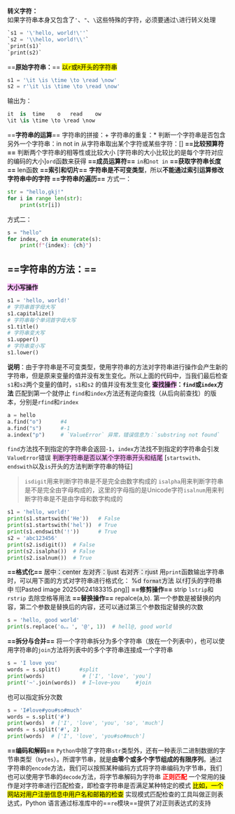 **转义字符：**\
如果字符串本身又包含了`'`、`"`、`\`这些特殊的字符，必须要通过`\`进行转义处理
```python
`s1 = '\'hello, world!\''`
`s2 = '\\hello, world!\\'`
`print(s1)`
`print(s2)`
```
==**原始字符串：**==
<mark class="hltr-purple">以`r`或`R`开头的字符串</mark>
```python
s1 = '\it \is \time \to \read \now'
s2 = r'\it \is \time \to \read \now'
```
输出为：
```python
it 	is 	time 	o 	read 	ow
\it \is \time \to \read \now
```
==**字符串的运算**==
字符串的拼接：+
字符串的重复：*
判断一个字符串是否包含另外一个字符串：in not in
从字符串取出某个字符或某些字符：[]
**==比较预算符==**
判断两个字符串的相等性或比较大小
[字符串的大小比较比的是每个字符对应的编码的大小]`ord`函数来获得
**==成员运算符==**
`in`和`not in`
**==获取字符串长度==**
len函数
**==索引和切片==**
**字符串是不可变类型**，所以**不能通过索引运算修改字符串中的字符**
**==字符串的遍历==**
方式一：
```python
str = "hello,gkj!"
for i in range len(str):
	print(str[i])
```
方式二：
```python
s = "hello"
for index, ch in enumerate(s):
    print(f"{index}: {ch}")
```
## ==**字符串的方法：**==
**<span style="background:#fdbfff">大小写操作</span>**
```python
s1 = 'hello, world!'
# 字符串首字母大写
s1.capitalize()
# 字符串每个单词首字母大写
s1.title()
# 字符串变大写
s1.upper()
# 字符串变小写
s1.lower()
```
**说明**：由于字符串是不可变类型，使用字符串的方法对字符串进行操作会产生新的字符串，但是原来变量的值并没有发生变化。所以上面的代码中，当我们最后检查`s1`和`s2`两个变量的值时，`s1`和`s2` 的值并没有发生变化
**<span style="background:#fdbfff">查找操作</span>：`find`或`index`方法**
匹配到第一个就停止
`find`和`index`方法还有逆向查找（从后向前查找）的版本，分别是`rfind`和`rindex`
```python
a = hello
a.find("o")      #4
a.find("s")      #-1
a.index("p")     # `ValueError` 异常，错误信息为：`substring not found`
```
`find`方法找不到指定的字符串会返回`-1`，`index`方法找不到指定的字符串会引发`ValueError`错误
<span style="background:#fdbfff">判断字符串是否以某个字符串开头和结尾</span>
[`startswith`、`endswith`以及`is`开头的方法判断字符串的特征]
> `isdigit`用来判断字符串是不是完全由数字构成的
> `isalpha`用来判断字符串是不是完全由字母构成的，这里的字母指的是Unicode字符`isalnum`用来判断字符串是不是由字母和数字构成的
```python
s1 = 'hello, world!'
print(s1.startswith('He'))   # False
print(s1.startswith('hel'))  # True
print(s1.endswith('!'))      # True
s2 = 'abc123456'
print(s2.isdigit())  # False
print(s2.isalpha())  # False
print(s2.isalnum())  # True
```
**==格式化==**
<span style="background:rgba(140, 140, 140, 0.12)">居中：center</span>
<span style="background:rgba(140, 140, 140, 0.12)">左对齐：ljust</span>
<span style="background:rgba(140, 140, 140, 0.12)">右对齐：rjust</span>
用`print`函数输出字符串时，可以用下面的方式对字符串进行格式化：
<span style="background:rgba(140, 140, 140, 0.12)">%d</span>
<span style="background:rgba(140, 140, 140, 0.12)">`format`方法</span>
<span style="background:rgba(140, 140, 140, 0.12)">以`f`打头的字符串中</span>
![[Pasted image 20250624183315.png]]
**==修剪操作==**
strip `lstrip`和`rstrip`     去除空格等用法
**==替换操作==**
repalce(a,b). 第一个参数是被替换的内容，第二个参数是替换后的内容，还可以通过第三个参数指定替换的次数
```python
s = 'hello, good world'
print(s.replace('o。。', '@', 1))  # hell@, good world
```
**==拆分与合并==**
将一个字符串拆分为多个字符串（放在一个列表中），也可以使用字符串的`join`方法将列表中的多个字符串连接成一个字符串
```python
s = 'I love you'
words = s.split()      #split
print(words)            # ['I', 'love', 'you']
print('~'.join(words))  # I~love~you     #join
```
也可以指定拆分次数
```python
s = 'I#love#you#so#much'
words = s.split('#')
print(words)  # ['I', 'love', 'you', 'so', 'much']
words = s.split('#', 2)
print(words)  # ['I', 'love', 'you#so#much']
```
**==编码和解码==**
`Python`中除了字符串`str`类型外，还有一种表示二进制数据的字节串类型（`bytes`）。所谓字节串，就是**由零个或多个字节组成的有限序列**。通过字符串的`encode`方法，我们可以按照某种编码方式将字符串编码为字节串，我们也可以使用字节串的`decode`方法，将字节串解码为字符串
<font color="#ff0000">**<font color="#ff0000">正则</font>匹配</font>**
一个常用的操作是对字符串进行匹配检查，即检查字符串是否满足某种特定的模式
<mark class="hltr-purple">比如，一个网站对用户注册信息中用户名和邮箱的检查</mark>
实现模式匹配检查的工具叫做正则表达式，Python 语言通过标准库中的==`re`模块==提供了对正则表达式的支持

